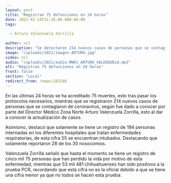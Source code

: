 ```yaml
---
layout: post
title: "Registran 75 defunciones en 24 horas"
date: 2021-02-24T21:26:00.000-06:00
tags:
  
  - Arturo Valenzuela Zorrilla
  
author: nil
description: "Se detectaron 214 nuevos casos de personas que se contagiaron de coronavirus."
image: "/uploads/2021/images-ARTURO.jpg"
video: nil
audio: "/uploads/2021/audio-MW01_ARTURO_VALENZUELA.mp3"
alt: "Registran 75 defunciones en 24 horas"
front: false
section: "Local"
redirect_from: /news/183146
---
```


En las últimas 24 horas se ha acreditado 75 muertes, esto tras pasar los protocolos necesarios, mientras que se registraron 214 nuevos casos de personas que se contagiaron de coronavirus, según fue dado a conocer por parte del Director Médico Zona Norte Arturo Valenzuela Zorrilla, esto al dar a conocer la actualización de casos.

Asimismo, destacó que solamente se tiene un registro de 194 personas internadas en los diferentes hospitales que tratan enfermedades respiratorias, de esta cifra 55 se encuentran intubados. Destacando que solamente reportaron 28 de los 30 nosocomios.

Valenzuela Zorrilla señaló que hasta el momento se tiene un registro de cinco mil 75 personas que han perdido la vida por motivo de esta enfermedad, mientras que 53 mil 481 chihuahuenses han sido positivos a la prueba PCR, recordando que esta cifra no es la oficial debido a que se tiene una cifra menor ya que no todos se hacen esta prueba.